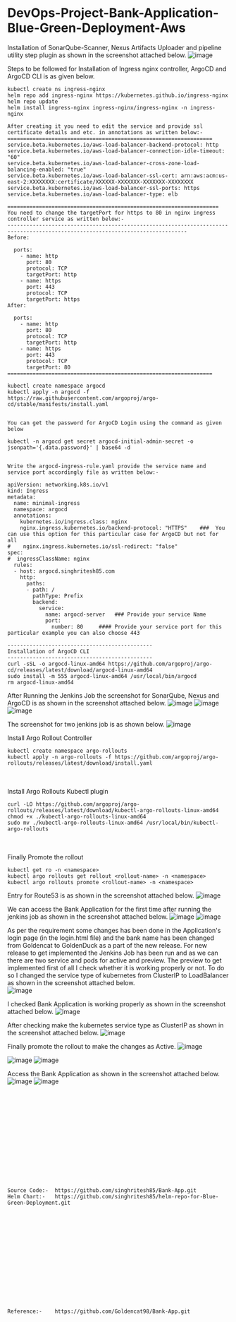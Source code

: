 # DevOps-Project-Bank-Application-Blue-Green-Deployment-Aws

Installation of SonarQube-Scanner, Nexus Artifacts Uploader and pipeline utility step plugin as shown in the screenshot attached below.
![image](https://github.com/user-attachments/assets/9c8168bc-8fd1-4dfb-ad22-9a0d98d5850d)

Steps to be followed for Installation of Ingress nginx controller, ArgoCD and ArgoCD CLI is as given below.
```
kubectl create ns ingress-nginx
helm repo add ingress-nginx https://kubernetes.github.io/ingress-nginx
helm repo update
helm install ingress-nginx ingress-nginx/ingress-nginx -n ingress-nginx

After creating it you need to edit the service and provide ssl certificate details and etc. in annotations as written below:- 
=================================================================
service.beta.kubernetes.io/aws-load-balancer-backend-protocol: http
service.beta.kubernetes.io/aws-load-balancer-connection-idle-timeout: "60"
service.beta.kubernetes.io/aws-load-balancer-cross-zone-load-balancing-enabled: "true"
service.beta.kubernetes.io/aws-load-balancer-ssl-cert: arn:aws:acm:us-east-2:XXXXXXXX:certificate/XXXXXX-XXXXXXX-XXXXXXX-XXXXXXXX
service.beta.kubernetes.io/aws-load-balancer-ssl-ports: https
service.beta.kubernetes.io/aws-load-balancer-type: elb

===================================================================
You need to change the targetPort for https to 80 in nginx ingress controller service as written below:-
-------------------------------------------------------------------------------------------------------------------------------
Before:

  ports:
    - name: http
      port: 80
      protocol: TCP
      targetPort: http
    - name: https
      port: 443
      protocol: TCP
      targetPort: https
After:

  ports:
    - name: http
      port: 80
      protocol: TCP
      targetPort: http
    - name: https
      port: 443
      protocol: TCP
      targetPort: 80
=================================================================

kubectl create namespace argocd
kubectl apply -n argocd -f https://raw.githubusercontent.com/argoproj/argo-cd/stable/manifests/install.yaml


You can get the password for ArgoCD Login using the command as given below

kubectl -n argocd get secret argocd-initial-admin-secret -o jsonpath='{.data.password}' | base64 -d


Write the argocd-ingress-rule.yaml provide the service name and service port accordingly file as written below:-

apiVersion: networking.k8s.io/v1
kind: Ingress
metadata:
  name: minimal-ingress
  namespace: argocd
  annotations:
    kubernetes.io/ingress.class: nginx
    nginx.ingress.kubernetes.io/backend-protocol: "HTTPS"    ###  You can use this option for this particular case for ArgoCD but not for all
#    nginx.ingress.kubernetes.io/ssl-redirect: "false"
spec:
#  ingressClassName: nginx
  rules:
  - host: argocd.singhritesh85.com
    http:
      paths:
      - path: /
        pathType: Prefix
        backend:
          service:
            name: argocd-server   ### Provide your service Name
            port:
              number: 80     #### Provide your service port for this particular example you can also choose 443

----------------------------------------------
Installation of ArgoCD CLI
----------------------------------------------
curl -sSL -o argocd-linux-amd64 https://github.com/argoproj/argo-cd/releases/latest/download/argocd-linux-amd64
sudo install -m 555 argocd-linux-amd64 /usr/local/bin/argocd
rm argocd-linux-amd64

```

After Running the Jenkins Job the screenshot for SonarQube, Nexus and ArgoCD is as shown in the screenshot attached below.
![image](https://github.com/user-attachments/assets/9ccf6f5d-536f-4d87-b215-1e91e014d1af)
![image](https://github.com/user-attachments/assets/e9b919d3-21dd-406e-8db0-5c760b5dd32b)
![image](https://github.com/user-attachments/assets/8a5e6c10-b1bf-472b-ade2-f087e3f1bc84)

The screenshot for two jenkins job is as shown below.
![image](https://github.com/user-attachments/assets/f684c8d3-5c39-4615-b29a-99ef79195866)

Install Argo Rollout Controller
```
kubectl create namespace argo-rollouts
kubectl apply -n argo-rollouts -f https://github.com/argoproj/argo-rollouts/releases/latest/download/install.yaml
```
<br><br/>
Install Argo Rollouts Kubectl plugin
```
curl -LO https://github.com/argoproj/argo-rollouts/releases/latest/download/kubectl-argo-rollouts-linux-amd64
chmod +x ./kubectl-argo-rollouts-linux-amd64
sudo mv ./kubectl-argo-rollouts-linux-amd64 /usr/local/bin/kubectl-argo-rollouts
```
<br><br/>
Finally Promote the rollout
```
kubectl get ro -n <namespace>
kubectl argo rollouts get rollout <rollout-name> -n <namespace>
kubectl argo rollouts promote <rollout-name> -n <namespace>
```

Entry for Route53 is as shown in the screenshot attached below.
![image](https://github.com/user-attachments/assets/3c3de751-82d9-4c06-a6ae-12ef0bcd4f46)

We can access the Bank Application for the first time after running the jenkins job as shown in the screenshot attached below.
![image](https://github.com/user-attachments/assets/0fc21bc7-076d-4b9c-9ad9-cd6e34afac28)
![image](https://github.com/user-attachments/assets/5addf319-479f-45b7-89a7-4633ebb4d12b)

As per the requirement some changes has been done in the Application's login page (in the login.html file) and the bank name has been changed from Goldencat to GoldenDuck as a part of the new release.
For new release to get implemented the Jenkins Job has been run and as we can there are two service and pods for active and preview. The preview to get implemented first of all I check whether it is working properly or not. To do so I changed the service type of kubernetes from ClusterIP to LoadBalancer as shown in the screenshot attached below.  
![image](https://github.com/user-attachments/assets/5e138bd3-1cab-4f32-a935-23f09da25eda)

I checked Bank Application is working properly as shown in the screenshot attached below.
![image](https://github.com/user-attachments/assets/bf7e84f9-d779-4479-8bfb-cb95031f525b)

After checking make the kubernetes service type as ClusterIP as shown in the screenshot attached below.
![image](https://github.com/user-attachments/assets/5655806c-535b-42b9-a456-2dbcee6221d6)

Finally promote the rollout to make the changes as Active.
![image](https://github.com/user-attachments/assets/e74959c5-f8ea-4033-a5cd-f021e763bcae)

![image](https://github.com/user-attachments/assets/fe8ed082-e195-4b3f-b627-414c273b7eaf)
![image](https://github.com/user-attachments/assets/5f910d6a-7d95-4cfb-a2c9-0e526ca5abbf)

Access the Bank Application as shown in the screenshot attached below.
![image](https://github.com/user-attachments/assets/59e66faa-e92e-4c72-9cdb-9476f45c6f94)
![image](https://github.com/user-attachments/assets/ceda8436-8ae5-4f75-ace3-3a619f4a5a58)

<br><br/>
<br><br/>
<br><br/>
<br><br/>
<br><br/>
<br><br/>
```
Source Code:-  https://github.com/singhritesh85/Bank-App.git
Helm Chart:-   https://github.com/singhritesh85/helm-repo-for-Blue-Green-Deployment.git
```
<br><br/>
<br><br/>
<br><br/>
<br><br/>
<br><br/>
<br><br/>
```
Reference:-    https://github.com/Goldencat98/Bank-App.git
```
